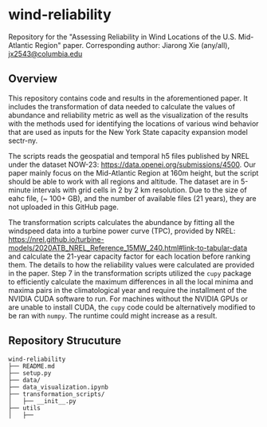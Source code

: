 # wind-reliability

Repository for the "Assessing Reliability in Wind Locations of the U.S. Mid-Atlantic Region" paper. 
Corresponding author: Jiarong Xie (any/all), jx2543@columbia.edu

## Overview

This repository contains code and results in the aforementioned paper. It includes the transformation of data needed to calculate the values of abundance and reliability metric as well as the visualization of the results with the methods used for identifying the locations of various wind behavior that are used as inputs for the New York State capacity expansion model sectr-ny. 

The scripts reads the geospatial and temporal h5 files published by NREL under the dataset NOW-23: https://data.openei.org/submissions/4500. Our paper mainly focus on the Mid-Atlantic Region at 160m height, but the script should be able to work with all regions and altitude. The dataset are in 5-minute intervals with grid cells in 2 by 2 km resolution. Due to the size of eahc file, (~ 100+ GB), and the number of available files (21 years), they are not uploaded in this GitHub page. 

The transformation scripts calculates the abundance by fitting all the windspeed data into a turbine power curve (TPC), provided by NREL: https://nrel.github.io/turbine-models/2020ATB_NREL_Reference_15MW_240.html#link-to-tabular-data and calculate the 21-year capacity factor for each location before ranking them. The details to how the reliability values were calculated are provided in the paper. Step 7 in the transformation scripts utilized the `cupy` package to efficiently calculate the maximum differences in all the local minima and maxima pairs in the climatological year and require the installment of the NVIDIA CUDA software to run. For machines without the NVIDIA GPUs or are unable to install CUDA, the `cupy` code could be alternatively modified to be ran with `numpy`. The runtime could might increase as a result.

## Repository Strucuture

```
wind-reliability
├── README.md
├── setup.py
├── data/
├── data_visualization.ipynb
├── transformation_scripts/
│   ├── __init__.py
├── utils
│   ├── 
```